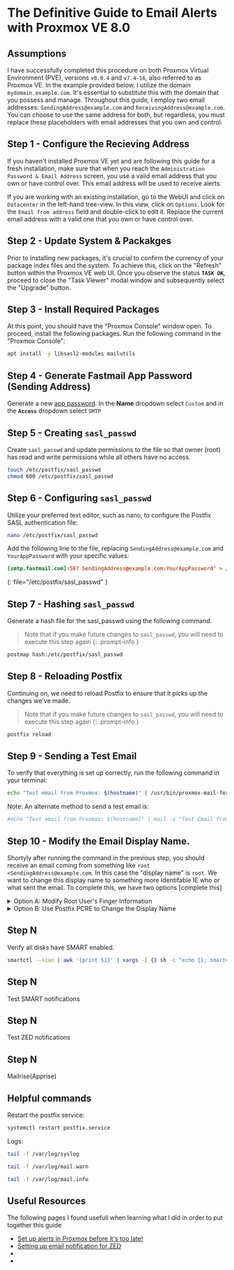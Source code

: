 # The Definitive Guide to Email Alerts with Proxmox VE 8.0

## Assumptions
I have successfully completed this procedure on both Proxmox Virtual Environment (PVE), versions `v8.0.4` and `v7.4-16`, also referred to as Proxmox VE. In the example provided below, I utilize the domain `mydomain.example.com`. It's essential to substitute this with the domain that you possess and manage. Throughout this guide, I employ two email addresses: `SendingAddress@example.com` and `ReceivingAddress@example.com`. You can choose to use the same address for both, but regardless, you must replace these placeholders with email addresses that you own and control.

## Step 1 - Configure the Recieving Address
If you haven't installed Proxmox VE yet and are following this guide for a fresh installation, make sure that when you reach the `Administration Password & Email Address` screen, you use a valid email address that you own or have control over. This email address will be used to receive alerts.

If you are working with an existing installation, go to the WebUI and click on `Datacenter` in the left-hand tree-view. In this view, click on `Options`. Look for the `Email from address` field and double-click to edit it. Replace the current email address with a valid one that you own or have control over.

## Step 2 - Update System & Packakges
Prior to installing new packages, it's crucial to confirm the currency of your package index files and the system. To achieve this, click on the "Refresh" button within the Proxmox VE web UI. Once you observe the status **`TASK OK`**, proceed to close the "Task Viewer" modal window and subsequently select the "Upgrade" button.

## Step 3 - Install Required Packages
At this point, you should have the "Proxmox Console" window open. To proceed, install the following packages. Run the following command in the "Proxmox Console":
```bash
apt install -y libsasl2-modules mailutils
```
## Step 4 - Generate Fastmail App Password (Sending Address)
Generate a new [app password](https://www.fastmail.help/hc/en-us/articles/360058752854-App-passwords). 
In the **Name** dropdown select `Custom` and in the **`Access`** dropdown select `SMTP`

## Step 5 - Creating `sasl_passwd`
Create `sasl_passwd` and update permissions to the file so that owner (root) has
read and write permissions while all others have no access.
```bash
touch /etc/postfix/sasl_passwd
chmod 600 /etc/postfix/sasl_passwd
```

## Step 6 - Configuring `sasl_passwd`
Utilize your preferred text editor, such as nano, to configure the Postfix SASL authentication file:
```bash
nano /etc/postfix/sasl_passwd
```
Add the following line to the file, replacing `SendingAddress@example.com` and `YourAppPassword` with your specific values: 
```conf
[smtp.fastmail.com]:587 SendingAddress@example.com:YourAppPassword" > /etc/postfix/sasl_passwd
```
{: file="/etc/postfix/sasl_passwd" }

## Step 7 - Hashing `sasl_passwd` 
Generate a hash file for the sasl_passwd using the following command. 
> Note that if you make future changes to `sasl_passwd`, you will need to execute this step again
{: .prompt-info }
```bash
postmap hash:/etc/postfix/sasl_passwd
```

## Step 8 - Reloading Postfix
Continuing on, we need to reload Postfix to ensure that it picks up the changes we've made.
> Note that if you make future changes to `sasl_passwd`, you will need to execute this step again
{: .prompt-info }
```bash
postfix reload
```

## Step 9 - Sending a Test Email
To verify that everything is set up correctly, run the following command in your terminal:
```bash
echo "Test email from Proxmox: $(hostname)" | /usr/bin/proxmox-mail-forward
```
Note: An alternate method to send a test email is:
```bash
#echo "Test email from Proxmox: $(hostname)" | mail -s "Test Email from Proxmox" root
```

## Step 10 - Modify the Email Display Name.
Shortyly after running the command in the previous step, you should receive an email coming from something like `root <SendingAddress@example.com`. In this case the "display name" is `root`. We want to change this display name to something more Identifable IE who or what sent the email. To complete this, we have two options [complete this]
<details>
<summary>Option A: Modify Root User's Finger Information</summary>
Change the finger information for the `root` user. 

### Option A Step 1
Run the command below being shore to
change `DATC.IT Guide` to a name sutiable to your needs.
  
```bash
chfn --full-name "DATC.IT Guide" root
```
</details>

<details>
<summary>Option B: Use Postfix PCRE to Change the Display Name</summary>
Use Postfix PCRE to change the root user display name on emails sent from postfix.
  
### Option B Step 1
```bash
apt install -y postfix-pcre
```

### Option B Step 2
Use nano to add `/^From: .*<(.*)>.*$/ REPLACE From: "DATC.IT Guide" <$1>` to
`/etc/postfix/smtp_header_check` being sure to replace `DATC.IT Guide` with your 
desired email display name.
```shell
nano /etc/postfix/smtp_header_check
```
{: .nolineno }

```conf
/^From: .*<(.*)>.*$/ REPLACE From: "DATC.IT Guide" <$1>
```
{: file="/etc/postfix/smtp_header_check" }

### Option B Step 3
Create a hash file. If you make changes to `smtp_header_checks` in the future you will need to run this again.
```bash
postmap hash:/etc/postfix/smtp_header_checks
```

### Option B Step 4
Add the following line to the end of the `/etc/postfix/main.cf` file
```conf
smtp_header_checks = pcre:/etc/postfix/smtp_header_checks
```
{: file="/etc/postfix/main.cf" }

</details>

## Step N
Verify all disks have SMART enabled.
```bash
smartctl --scan | awk '{print $1}' | xargs -I {} sh -c "echo {}; smartctl -i {} | grep 'SMART support is:'"
```

## Step N
Test SMART notifications 

## Step N
Test ZED notifications

## Step N
Mailrise(Apprise)

## Helpful commands
Restart the postfix service:
```bash
systemctl restart postfix.service
```
Logs:
```bash
tail -f /var/log/syslog
```
```bash
tail -f /var/log/mail.warn
```
```bash
tail -f /var/log/mail.info
```

## Useful Resources
The following pages I found usefull when learning what I did in order to put together this guide
- [Set up alerts in Proxmox before it's too late!](https://web.archive.org/web/20230901194249/https://technotim.live/posts/proxmox-alerts/)
- [Setting up email notification for ZED](https://web.archive.org/web/20230815011914/https://old.reddit.com/r/Proxmox/comments/15puwzc/setting_up_email_notification_for_zed/)
- [](https://forum.proxmox.com/threads/get-postfix-to-send-notifications-email-externally.59940/)
- [](https://i12bretro.github.io/tutorials/0717.html)
